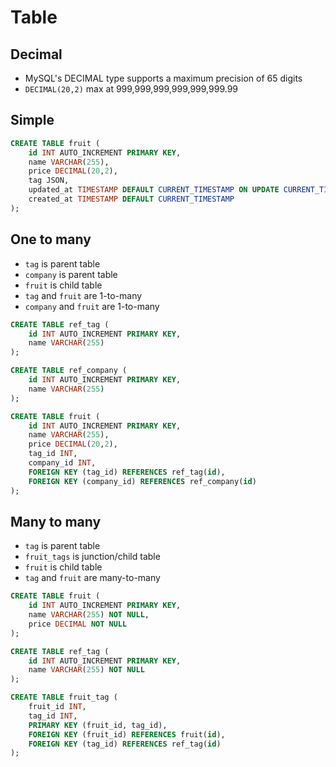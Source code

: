 # Table

## Decimal

* MySQL's DECIMAL type supports a maximum precision of 65 digits
* `DECIMAL(20,2)` max at 999,999,999,999,999,999.99

## Simple

```sql
CREATE TABLE fruit (
    id INT AUTO_INCREMENT PRIMARY KEY,
    name VARCHAR(255),
    price DECIMAL(20,2),
    tag JSON,
    updated_at TIMESTAMP DEFAULT CURRENT_TIMESTAMP ON UPDATE CURRENT_TIMESTAMP,
    created_at TIMESTAMP DEFAULT CURRENT_TIMESTAMP
);
```

## One to many

* `tag` is parent table
* `company` is parent table
* `fruit` is child table
* `tag` and `fruit` are 1-to-many
* `company` and `fruit` are 1-to-many

```sql
CREATE TABLE ref_tag (
    id INT AUTO_INCREMENT PRIMARY KEY,
    name VARCHAR(255)
);

CREATE TABLE ref_company (
    id INT AUTO_INCREMENT PRIMARY KEY,
    name VARCHAR(255)
);

CREATE TABLE fruit (
    id INT AUTO_INCREMENT PRIMARY KEY,
    name VARCHAR(255),
    price DECIMAL(20,2),
    tag_id INT,
    company_id INT,
    FOREIGN KEY (tag_id) REFERENCES ref_tag(id),
    FOREIGN KEY (company_id) REFERENCES ref_company(id)
);
```

## Many to many

* `tag` is parent table
* `fruit_tags` is junction/child table
* `fruit` is child table
* `tag` and `fruit` are many-to-many

```sql
CREATE TABLE fruit (
    id INT AUTO_INCREMENT PRIMARY KEY,
    name VARCHAR(255) NOT NULL,
    price DECIMAL NOT NULL
);

CREATE TABLE ref_tag (
    id INT AUTO_INCREMENT PRIMARY KEY,
    name VARCHAR(255) NOT NULL
);

CREATE TABLE fruit_tag (
    fruit_id INT,
    tag_id INT,
    PRIMARY KEY (fruit_id, tag_id),
    FOREIGN KEY (fruit_id) REFERENCES fruit(id),
    FOREIGN KEY (tag_id) REFERENCES ref_tag(id)
);
```
